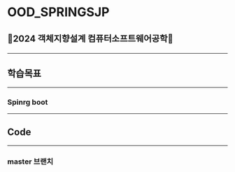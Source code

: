 # OOD_SPRINGSJP
<span style="font-weight:bolder; font-size:17px;">
<h3>🐣2024 객체지향설계 컴퓨터소프트웨어공학🐣</h3>
</span>
<hr>
<h2>학습목표</h2>
<hr>
<h3>Spinrg boot</h3>
<hr>
<h2>Code</h2>
<hr>
<h3>master 브랜치</h3>

